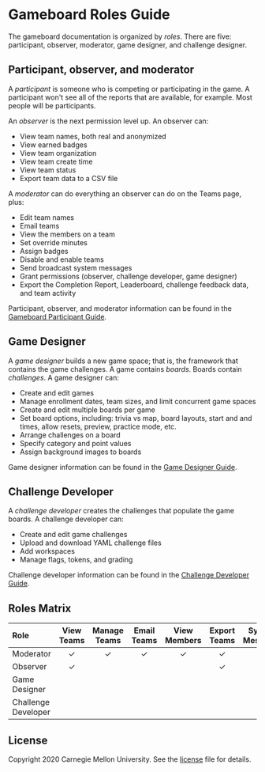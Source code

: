 # Gameboard Roles Guide

The gameboard documentation is organized by *roles*. There are five: participant, observer, moderator, game designer, and challenge designer.

## Participant, observer, and moderator

A *participant* is someone who is competing or participating in the game. A participant won't see all of the reports that are available, for example. Most people will be participants.

An *observer* is the next permission level up. An observer can:

- View team names, both real and anonymized
- View earned badges 
- View team organization
- View team create time
- View team status
- Export team data to a CSV file

A *moderator* can do everything an observer can do on the Teams page, plus: 

- Edit team names
- Email teams
- View the members on a team
- Set override minutes
- Assign badges
- Disable and enable teams
- Send broadcast system messages
- Grant permissions (observer, challenge developer, game designer)
- Export the Completion Report, Leaderboard, challenge feedback data, and team activity

Participant, observer, and moderator information can be found in the [Gameboard Participant Guide](https://cmu-sei.github.io/gameboard-ui/gb-participant-guide).

## Game Designer

A *game designer* builds a new game space; that is, the framework that contains the game challenges. A game contains *boards*. Boards contain *challenges*. A game designer can:

- Create and edit games
- Manage enrollment dates, team sizes, and limit concurrent game spaces
- Create and edit multiple boards per game
- Set board options, including: trivia vs map, board layouts, start and and times, allow resets, preview, practice mode, etc.
- Arrange challenges on a board
- Specify category and point values
- Assign background images to boards

Game designer information can be found in the [Game Designer Guide]( ).

## Challenge Developer

A *challenge developer* creates the challenges that populate the game boards. A challenge developer can:

- Create and edit game challenges
- Upload and download YAML challenge files 
- Add workspaces
- Manage flags, tokens, and grading

Challenge developer information can be found in the [Challenge Developer Guide]( ).

## Roles Matrix

| Role                | View Teams | Manage Teams | Email Teams | View Members | Export Teams | System Messages | View Users | Manage Users | Manage Games | Manage Challenges |
| :------------------ | :--------: | :----------: | :---------: | :----------: | :----------: | :-------------: | :--------: | :----------: | :----------: | :---------------: |
| Moderator           |     ✓      |      ✓       |      ✓      |      ✓       |      ✓       |        ✓        |     ✓      |      ✓       |              |                   |
| Observer            |     ✓      |              |             |              |      ✓       |                 |            |              |              |                   |
| Game Designer       |            |              |             |              |              |                 |            |              |      ✓       |         ✓         |
| Challenge Developer |            |              |             |              |              |                 |            |              |              |         ✓         |

## License

Copyright 2020 Carnegie Mellon University. See the [license](https://github.com/cmu-sei/gameboard-ui/blob/master/License.txt) file for details.
